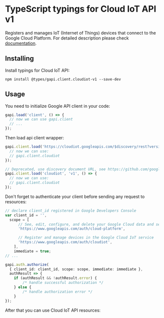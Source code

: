 # TypeScript typings for Cloud IoT API v1

Registers and manages IoT (Internet of Things) devices that connect to the Google Cloud Platform. 
For detailed description please check [documentation](https://cloud.google.com/iot).

## Installing

Install typings for Cloud IoT API:

```
npm install @types/gapi.client.cloudiot-v1 --save-dev
```

## Usage

You need to initialize Google API client in your code:

```typescript
gapi.load('client', () => {
  // now we can use gapi.client
  // ...
});
```

Then load api client wrapper:

```typescript
gapi.client.load('https://cloudiot.googleapis.com/$discovery/rest?version=v1', () => {
  // now we can use:
  // gapi.client.cloudiot
});
```

```typescript
// Deprecated, use discovery document URL, see https://github.com/google/google-api-javascript-client/blob/master/docs/reference.md#----gapiclientloadname----version----callback--
gapi.client.load('cloudiot', 'v1', () => {
  // now we can use:
  // gapi.client.cloudiot
});
```

Don't forget to authenticate your client before sending any request to resources:

```typescript
// declare client_id registered in Google Developers Console
var client_id = '',
  scope = [
      // See, edit, configure, and delete your Google Cloud data and see the email address for your Google Account.
      'https://www.googleapis.com/auth/cloud-platform',

      // Register and manage devices in the Google Cloud IoT service
      'https://www.googleapis.com/auth/cloudiot',
    ],
    immediate = true;
// ...

gapi.auth.authorize(
  { client_id: client_id, scope: scope, immediate: immediate },
  authResult => {
    if (authResult && !authResult.error) {
        /* handle successful authorization */
    } else {
        /* handle authorization error */
    }
});
```

After that you can use Cloud IoT API resources: <!-- TODO: make this work for multiple namespaces -->

```typescript
```
